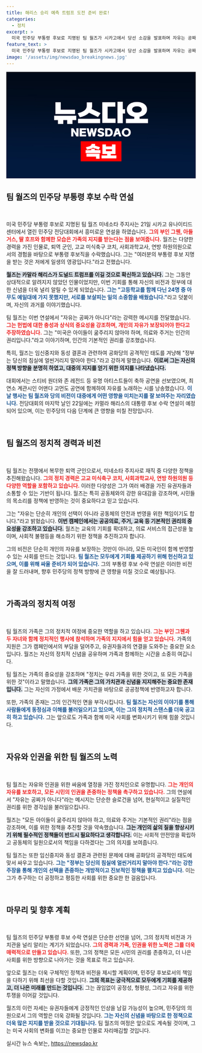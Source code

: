 ```yaml
---
title: 해리스 승리 예측 트럼프 도전 준비 완료!
categories:
  - 정치
excerpt: >
  미국 민주당 부통령 후보로 지명된 팀 월즈가 시카고에서 당선 소감을 발표하며 자유는 공짜가 아니다라고 외쳤다. 다양한 경력을 지닌 월즈는 헌법에 대한 충성을 강조하고, 개인의 권리 수호를 다짐했다.
feature_text: >
  미국 민주당 부통령 후보로 지명된 팀 월즈가 시카고에서 당선 소감을 발표하며 자유는 공짜가 아니다라고 외쳤다. 다양한 경력을 지닌 월즈는 헌법에 대한 충성을 강조하고, 개인의 권리 수호를 다짐했다.
image: '/assets/img/newsdao_breakingnews.jpg'
---
```


<p><img src="/assets/img/newsdao_breakingnews.jpg" alt="koreaapp 속보" /></p>

<h2 data-ke-size="size26">팀 월즈의 민주당 부통령 후보 수락 연설</h2>

<p data-ke-size="size16">&nbsp;</p>

<p>미국 민주당 부통령 후보로 지명된 팀 월즈 미네소타 주지사는 21일 시카고 유나이티드 센터에서 열린 민주당 전당대회에서 흥미로운 연설을 하였습니다. <b><span style="color: #ee2323;">그의 부인 그웬, 아들 거스, 딸 호프와 함께한 모습은 가족의 지지를 받는다는 점을 보여줍니다.</span></b> 월즈는 다양한 경력을 가진 인물로, 퇴역 군인, 고교 미식축구 코치, 사회과학교사, 연방 하원의원으로서의 경험을 바탕으로 부통령 후보직을 수락했습니다. 그는 "여러분의 부통령 후보 지명을 받는 것은 저에게 일생의 영광입니다."라고 전했습니다.</p>

<p><b><span style="background-color: #21538527;">월즈는 카말라 해리스가 도널드 트럼프를 이길 것으로 확신하고 있습니다.</span></b> 그는 그동안 상대적으로 알려지지 않았던 인물이었지만, 이번 기회를 통해 자신의 비전과 정부에 대한 신념을 더욱 널리 알릴 수 있게 되었습니다. <b><span style="color: #1a5490;">그는 "고등학교를 함께 다닌 24명 중 아무도 예일대에 가지 못했지만, 서로를 보살피는 일의 소중함을 배웠습니다."</span></b>라고 덧붙이며, 자신의 과거를 이야기했습니다.</p>

<p>팀 월즈는 이번 연설에서 "자유는 공짜가 아니다"라는 강력한 메시지를 전달했습니다. <b><span style="color: #ee2323;">그는 헌법에 대한 충성과 상식의 중요성을 강조하며, 개인의 자유가 보장되어야 한다고 주장하였습니다.</span></b> 그는 "미국은 아이들이 굶주리지 않아야 하며, 의료와 주거는 인간의 권리입니다."라고 이야기하며, 인간의 기본적인 권리를 강조했습니다.</p>

<p>특히, 월즈는 임신중지와 동성 결혼과 관련하여 공화당의 공격적인 태도를 겨냥해 "정부는 당신의 침실에 얼씬거리지 말아야 한다."라고 강하게 말했습니다. <b><span style="background-color: #21538527;">이로써 그는 자신의 정책 방향을 분명히 하였고, 대중의 지지를 얻기 위한 의지를 나타냈습니다.</span></b></p>

<p>대회에서는 스티비 원더와 존 레전드 등 유명 아티스트들이 축하 공연을 선보였으며, 최연소 계관시인 어맨다 고먼도 공연에 함께하여 자유를 노래하는 시를 낭송했습니다. <b><span style="color: #1a5490;">이날 행사는 팀 월즈와 당의 비전이 대중에게 어떤 영향을 미치는지를 잘 보여주는 자리였습니다.</span></b> 전당대회의 마지막 날인 22일에는 카멀라 해리스의 대통령 후보 수락 연설이 예정되어 있으며, 이는 민주당의 다음 단계에 큰 영향을 미칠 전망입니다.</p>

<p data-ke-size="size16">&nbsp;</p>

<h2 data-ke-size="size26">팀 월즈의 정치적 경력과 비전</h2>

<p data-ke-size="size16">&nbsp;</p>

<p>팀 월즈는 전쟁에서 복무한 퇴역 군인으로서, 미네소타 주지사로 재직 중 다양한 정책을 추진해왔습니다. <b><span style="color: #ee2323;">그의 정치 경력은 고교 미식축구 코치, 사회과학교사, 연방 하원의원 등 다양한 역할을 포함하고 있습니다.</span></b> 이러한 다양성은 그가 여러 배경을 가진 유권자들과 소통할 수 있는 기반이 됩니다. 월즈는 특히 공동체와의 강한 유대감을 강조하며, 시민들의 목소리를 정책에 반영하는 것이 중요하다고 믿고 있습니다.</p>

<p>그는 "자유는 단순히 개인의 선택이 아니라 공동체의 안전과 번영을 위한 책임이기도 합니다."라고 밝혔습니다. <b><span style="background-color: #21538527;">이번 캠페인에서는 공공의료, 주거, 교육 등 기본적인 권리의 중요성을 강조하고 있습니다.</span></b> 월즈는 교육의 기회를 확대하고, 의료 서비스의 접근성을 높이며, 사회적 불평등을 해소하기 위한 정책을 추진하고자 합니다.</p>

<p>그의 비전은 단순히 개인의 자유를 보장하는 것만이 아니라, 모든 미국인이 함께 번영할 수 있는 사회를 만드는 것입니다. <b><span style="color: #1a5490;">팀 월즈는 모두에게 기회를 제공하기 위해 헌신하고 있으며, 이를 위해 싸울 준비가 되어 있습니다.</span></b> 그의 부통령 후보 수락 연설은 이러한 비전을 잘 드러내며, 향후 민주당의 정책 방향에 큰 영향을 미칠 것으로 예상됩니다.</p>

<p data-ke-size="size16">&nbsp;</p>

<h2 data-ke-size="size26">가족과의 정치적 여정</h2>

<p data-ke-size="size16">&nbsp;</p>

<p>팀 월즈의 가족은 그의 정치적 여정에 중요한 역할을 하고 있습니다. <b><span style="color: #ee2323;">그는 부인 그웬과 두 자녀와 함께 정치적인 행사에 참석하며 가족의 지지에서 힘을 얻고 있습니다.</span></b> 가족의 지원은 그가 캠페인에서의 부담을 덜어주고, 유권자들과의 연결을 도와주는 중요한 요소입니다. 월즈는 자신의 정치적 신념을 공유하며 가족과 함께하는 시간을 소중히 여깁니다.</p>

<p>팀 월즈는 가족의 중요성을 강조하며 "정치는 우리 가족을 위한 것이고, 또 모든 가족을 위한 것"이라고 말했습니다. <b><span style="background-color: #21538527;">그의 가족은 그의 가치관과 신념을 지지해주는 중요한 존재입니다.</span></b> 그는 자신의 가정에서 배운 가치관을 바탕으로 공공정책에 반영하고자 합니다.</p>

<p>또한, 가족의 존재는 그의 인간적인 면을 부각시킵니다. <b><span style="color: #1a5490;">팀 월즈는 자신의 이야기를 통해 사람들에게 동정심과 이해를 불러일으키고 있으며, 이는 그의 정치적 스탠스를 더욱 공고히 하고 있습니다.</span></b> 그는 앞으로도 가족과 함께 미국 사회를 변화시키기 위해 힘쓸 것입니다.</p>

<p data-ke-size="size16">&nbsp;</p>

<h2 data-ke-size="size26">자유와 인권을 위한 팀 월즈의 노력</h2>

<p data-ke-size="size16">&nbsp;</p>

<p>팀 월즈는 자유와 인권을 위한 싸움에 열정을 가진 정치인으로 유명합니다. <b><span style="color: #ee2323;">그는 개인의 자유를 보호하고, 모든 시민의 인권을 존중하는 정책을 촉구하고 있습니다.</span></b> 그의 연설에서 "자유는 공짜가 아니다"라는 메시지는 단순한 슬로건을 넘어, 현실적이고 실질적인 권리를 위한 경각심을 불러일으킵니다.</p>

<p>월즈는 "모든 아이들이 굶주리지 않아야 하고, 의료와 주거는 기본적인 권리"라는 점을 강조하며, 이를 위한 정책을 추진할 것을 약속했습니다. <b><span style="background-color: #21538527;">그는 개인의 삶의 질을 향상시키기 위해 필수적인 정책들이 반드시 필요하다고 생각합니다.</span></b> 이는 사회적 안전망을 확립하고 공동체의 일원으로서의 책임을 다하겠다는 그의 의지를 보여줍니다.</p>

<p>팀 월즈는 또한 임신중지와 동성 결혼과 관련된 문제에 대해 공화당의 공격적인 태도에 맞서 싸우고 있습니다. <b><span style="color: #1a5490;">그는 "정부는 당신의 침실에 얼씬거리지 말아야 한다."라는 강한 주장을 통해 개인의 선택을 존중하는 개방적이고 진보적인 정책을 펼치고 있습니다.</span></b> 이는 그가 추구하는 더 공정하고 평등한 사회를 위한 중요한 한 걸음입니다.</p>

<p data-ke-size="size16">&nbsp;</p>

<h2 data-ke-size="size26">마무리 및 향후 계획</h2>

<p data-ke-size="size16">&nbsp;</p>

<p>팀 월즈의 민주당 부통령 후보 수락 연설은 단순한 선언을 넘어, 그의 정치적 비전과 가치관을 널리 알리는 계기가 되었습니다. <b><span style="color: #ee2323;">그의 경력과 가족, 인권을 위한 노력은 그를 더욱 매력적으로 만들고 있습니다.</span></b> 또한, 그의 정책은 모든 시민의 권리를 존중하고, 더 나은 사회를 위한 방향으로 나아가는 것을 목표로 하고 있습니다.</p>

<p>앞으로 월즈는 더욱 구체적인 정책과 비전을 제시할 계획이며, 민주당 후보로서의 책임을 다하기 위해 최선을 다할 것입니다. <b><span style="background-color: #21538527;">그의 목표는 궁극적으로 모두에게 기회를 제공하고, 더 나은 미래를 만드는 것입니다.</span></b> 그는 끊임없이 공정성, 형평성, 그리고 자유를 위한 투쟁을 이어갈 것입니다.</p>

<p>월즈의 이런 자세는 유권자들에게 긍정적인 인상을 남길 가능성이 높으며, 민주당의 의원으로서 그의 역할은 더욱 강화될 것입니다. <b><span style="color: #1a5490;">그는 자신의 신념을 바탕으로 한 정책으로 더욱 많은 지지를 받을 것으로 기대됩니다.</span></b> 팀 월즈의 여정은 앞으로도 계속될 것이며, 그는 미국 사회의 변화를 이끄는 중요한 인물로 자리매김할 것입니다.</p>
실시간 뉴스 속보는, <a href="https://newsdao.kr" rel="dofollow">https://newsdao.kr</a>


